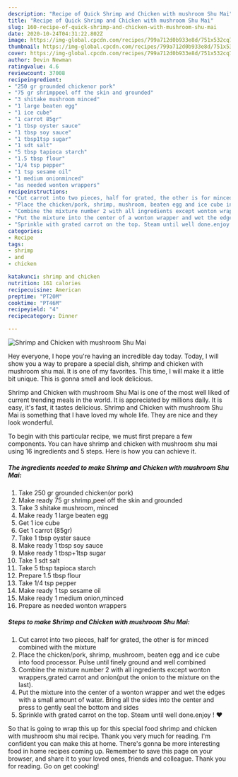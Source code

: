 ```yaml
---
description: "Recipe of Quick Shrimp and Chicken with mushroom Shu Mai"
title: "Recipe of Quick Shrimp and Chicken with mushroom Shu Mai"
slug: 160-recipe-of-quick-shrimp-and-chicken-with-mushroom-shu-mai
date: 2020-10-24T04:31:22.802Z
image: https://img-global.cpcdn.com/recipes/799a712d0b933e8d/751x532cq70/shrimp-and-chicken-with-mushroom-shu-mai-recipe-main-photo.jpg
thumbnail: https://img-global.cpcdn.com/recipes/799a712d0b933e8d/751x532cq70/shrimp-and-chicken-with-mushroom-shu-mai-recipe-main-photo.jpg
cover: https://img-global.cpcdn.com/recipes/799a712d0b933e8d/751x532cq70/shrimp-and-chicken-with-mushroom-shu-mai-recipe-main-photo.jpg
author: Devin Newman
ratingvalue: 4.6
reviewcount: 37008
recipeingredient:
- "250 gr grounded chickenor pork"
- "75 gr shrimppeel off the skin and grounded"
- "3 shitake mushroom minced"
- "1 large beaten egg"
- "1 ice cube"
- "1 carrot 85gr"
- "1 tbsp oyster sauce"
- "1 tbsp soy sauce"
- "1 tbsp1tsp sugar"
- "1 sdt salt"
- "5 tbsp tapioca starch"
- "1.5 tbsp flour"
- "1/4 tsp pepper"
- "1 tsp sesame oil"
- "1 medium onionminced"
- "as needed wonton wrappers"
recipeinstructions:
- "Cut carrot into two pieces, half for grated, the other is for minced combined with the mixture"
- "Place the chicken/pork, shrimp, mushroom, beaten egg and ice cube into food processor. Pulse until finely ground and well combined"
- "Combine the mixture number 2 with all ingredients except wonton wrappers,grated carrot and onion(put the onion to the mixture on the last)."
- "Put the mixture into the center of a wonton wrapper and wet the edges with a small amount of water. Bring all the sides into the center and press to gently seal the bottom and sides"
- "Sprinkle with grated carrot on the top. Steam until well done.enjoy ! ♥️"
categories:
- Recipe
tags:
- shrimp
- and
- chicken

katakunci: shrimp and chicken 
nutrition: 161 calories
recipecuisine: American
preptime: "PT20M"
cooktime: "PT46M"
recipeyield: "4"
recipecategory: Dinner

---
```



![Shrimp and Chicken with mushroom Shu Mai](https://img-global.cpcdn.com/recipes/799a712d0b933e8d/751x532cq70/shrimp-and-chicken-with-mushroom-shu-mai-recipe-main-photo.jpg)

Hey everyone, I hope you're having an incredible day today. Today, I will show you a way to prepare a special dish, shrimp and chicken with mushroom shu mai. It is one of my favorites. This time, I will make it a little bit unique. This is gonna smell and look delicious.

Shrimp and Chicken with mushroom Shu Mai is one of the most well liked of current trending meals in the world. It is appreciated by millions daily. It is easy, it's fast, it tastes delicious. Shrimp and Chicken with mushroom Shu Mai is something that I have loved my whole life. They are nice and they look wonderful.




To begin with this particular recipe, we must first prepare a few components. You can have shrimp and chicken with mushroom shu mai using 16 ingredients and 5 steps. Here is how you can achieve it.

<!--inarticleads1-->

##### The ingredients needed to make Shrimp and Chicken with mushroom Shu Mai:

1. Take 250 gr grounded chicken(or pork)
1. Make ready 75 gr shrimp,peel off the skin and grounded
1. Take 3 shitake mushroom, minced
1. Make ready 1 large beaten egg
1. Get 1 ice cube
1. Get 1 carrot (85gr)
1. Take 1 tbsp oyster sauce
1. Make ready 1 tbsp soy sauce
1. Make ready 1 tbsp+1tsp sugar
1. Take 1 sdt salt
1. Take 5 tbsp tapioca starch
1. Prepare 1.5 tbsp flour
1. Take 1/4 tsp pepper
1. Make ready 1 tsp sesame oil
1. Make ready 1 medium onion,minced
1. Prepare as needed wonton wrappers




<!--inarticleads2-->

##### Steps to make Shrimp and Chicken with mushroom Shu Mai:

1. Cut carrot into two pieces, half for grated, the other is for minced combined with the mixture
1. Place the chicken/pork, shrimp, mushroom, beaten egg and ice cube into food processor. Pulse until finely ground and well combined
1. Combine the mixture number 2 with all ingredients except wonton wrappers,grated carrot and onion(put the onion to the mixture on the last).
1. Put the mixture into the center of a wonton wrapper and wet the edges with a small amount of water. Bring all the sides into the center and press to gently seal the bottom and sides
1. Sprinkle with grated carrot on the top. Steam until well done.enjoy ! ♥️




So that is going to wrap this up for this special food shrimp and chicken with mushroom shu mai recipe. Thank you very much for reading. I'm confident you can make this at home. There's gonna be more interesting food in home recipes coming up. Remember to save this page on your browser, and share it to your loved ones, friends and colleague. Thank you for reading. Go on get cooking!
